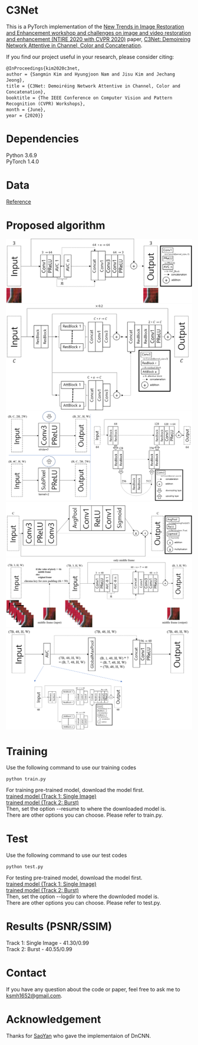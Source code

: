 # C3Net
This is a PyTorch implementation of the [New Trends in Image Restoration and Enhancement workshop and challenges on image and video restoration and enhancement (NTIRE 2020 with CVPR 2020)](https://data.vision.ee.ethz.ch/cvl/ntire20/) paper, [C3Net: Demoireing Network Attentive in Channel, Color and Concatenation](NTIRE_C3Net.pdf).

If you find our project useful in your research, please consider citing:
~~~
@InProceedings{kim2020c3net,
author = {Sangmin Kim and Hyungjoon Nam and Jisu Kim and Jechang Jeong},
title = {C3Net: Demoiréing Network Attentive in Channel, Color and Concatenation},
booktitle = {The IEEE Conference on Computer Vision and Pattern Recognition (CVPR) Workshops},
month = {June},
year = {2020}}
~~~

# Dependencies
Python 3.6.9   
PyTorch 1.4.0 

# Data
[Reference](https://competitions.codalab.org/competitions/22223#participate-get_data)

# Proposed algorithm
![C3Net (Track 1: Single Image)](Fig1_final.png)   
![AVC_Block](fig2_must.png)   
![AttBlock](Fig3.png)   
![ResBlock](Fig4.png)   
![C3Net-Burst (Track 2: Burst)](Fig5_final.png)   
![AVC_Block-Burst](fig6_must.png)   

# Training
Use the following command to use our training codes
~~~
python train.py
~~~
For training pre-trained model, download the model first.  
[trained model (Track 1: Single Image)](https://drive.google.com/open?id=1X8kJEJ9oTjHlrHre9I920rp6qg8gj_jg)  
[trained model (Track 2: Burst)](https://drive.google.com/open?id=1pzT2OMAmq7yEhmF_NQqiFwwg4FbofaOk)  
Then, set the option --resume to where the downloaded model is.  
There are other options you can choose.
Please refer to train.py.

# Test
Use the following command to use our test codes
~~~
python test.py
~~~
For testing pre-trained model, download the model first.  
[trained model (Track 1: Single Image)](https://drive.google.com/open?id=1X8kJEJ9oTjHlrHre9I920rp6qg8gj_jg)  
[trained model (Track 2: Burst)](https://drive.google.com/open?id=1pzT2OMAmq7yEhmF_NQqiFwwg4FbofaOk)  
Then, set the option --logdir to where the downloded model is.  
There are other options you can choose.
Please refer to test.py.

# Results (PSNR/SSIM)
Track 1: Single Image - 41.30/0.99  
Track 2: Burst - 40.55/0.99  

# Contact
If you have any question about the code or paper, feel free to ask me to <ksmh1652@gmail.com>.

# Acknowledgement
Thanks for [SaoYan](https://github.com/SaoYan/DnCNN-PyTorch) who gave the implementaion of DnCNN.

